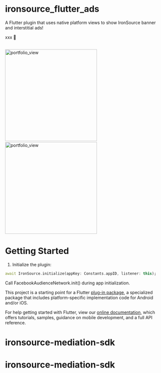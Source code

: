 # ironsource_flutter_ads

A Flutter plugin that uses native platform views to show IronSource banner and interstitial ads!


xxx 🚀</br></br>

<img width="300" alt="portfolio_view" src="https://live.staticflickr.com/65535/48574710632_fd7f318277_b.jpg">&nbsp;&nbsp; &nbsp;&nbsp;&nbsp; &nbsp;<img width="300" alt="portfolio_view" src="https://media.giphy.com/media/jqwcyovkVTiiDl9ZKh/giphy.gif">


# Getting Started

1. Initialize the plugin: 

```dart
await IronSource.initialize(appKey: Constants.appID, listener: this);
```


Call FacebookAudienceNetwork.init() during app initialization.



This project is a starting point for a Flutter
[plug-in package](https://flutter.dev/developing-packages/),
a specialized package that includes platform-specific implementation code for
Android and/or iOS.

For help getting started with Flutter, view our 
[online documentation](https://flutter.dev/docs), which offers tutorials, 
samples, guidance on mobile development, and a full API reference.
# ironsource-mediation-sdk
# ironsource-mediation-sdk
